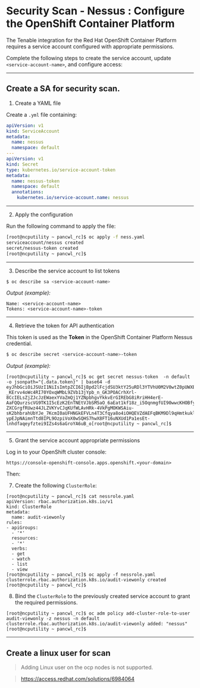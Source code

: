 # Security Scan - Nessus : Configure the OpenShift Container Platform

The Tenable integration for the Red Hat OpenShift Container Platform requires a service account configured with appropriate permissions.

Complete the following steps to create the service account, update `<service-account-name>`, and configure access:

---


## Create a SA for security scan. 

1) Create a YAML file

Create a `.yml` file containing:

```yaml
apiVersion: v1
kind: ServiceAccount
metadata:
  name: nessus
  namespace: default
---
apiVersion: v1
kind: Secret
type: kubernetes.io/service-account-token
metadata:
  name: nessus-token
  namespace: default
  annotations:
    kubernetes.io/service-account.name: nessus
```

---

2) Apply the configuration

Run the following command to apply the file:

```bash
[root@ncputility ~ pancwl_rc]$ oc apply -f ness.yaml
serviceaccount/nessus created
secret/nessus-token created
[root@ncputility ~ pancwl_rc]$

```

---

3) Describe the service account to list tokens

```bash
$ oc describe sa <service-account-name>
```

_Output (example):_

```
Name: <service-account-name>
Tokens: <service-account-name>-token
```

---

4) Retrieve the token for API authentication

This token is used as the **Token** in the OpenShift Container Platform Nessus credential.

```bash
$ oc describe secret <service-account-name>-token
```

_Output (example):_

```
[root@ncputility ~ pancwl_rc]$ oc get secret nessus-token  -n default -o jsonpath="{.data.token}" | base64 -d
eyJhbGciOiJSUzI1NiIsImtpZCI6IjBpd2lFcjdSU3ktY25uRDl3YTVhU0M2V0wtZ0pUWXBXM0RzMmpUTFp1N28ifQ.eyJpc3MiOiJrdWJlcm5ldGVzL3NlcnZpY2VhY2NvdW50Iiwia3ViZXJuZXRlcy5pby9zZXJ2aWNlYWNjb3VudC9uYW1lc3BhY2UiOiJkZWZhdWx0Iiwia3ViZXJuZXRlcy5pby9zZXJ2aWNlYWNjb3VudC9zZWNyZXQubmFtZSI6Im5lc3N1cy10b2tlbiIsImt1YmVybmV0ZXMuaW8vc2VydmljZWFjY291bnQvc2VydmljZS1hY2NvdW50Lm5hbWUiOiJuZXNzdXMiLCJrdWJlcm5ldGVzLmlvL3NlcnZpY2VhY2NvdW50L3NlcnZpY2UtYWNjb3VudC51aWQiOiJjOGI0MmRiNC00M2VkLTQ5MzYtYjFkMC02MWRmZmNlNjY2YzMiLCJzdWIiOiJzeXN0ZW06c2VydmljZWFjY291bnQ6ZGVmYXVsdDpuZXNzdXMifQ.EpDclPiIgtHkvExN3sXIrpJkmEkdxCNByrXVxctMCvVMHNzwG50Ybyv8MNOaOoOL7KEenwvXktxPk5SvBlzt-_KErvv4oWc4RI70YOxqWMbL9ZVb13jYpb_n_GK3POACrhXrl-8CcIELsZjZJcJzEWaexYVaZmQj1YZNpbhgvYkkvErGIREbG8iRriHH4erE-AaFQQurzscVG9TK1I5cEzK2EnTNEtVJbSM5aO_6aEat1kf18z_i5OqnmgfUI90wwcKHOBfyzY5ws622GtvrEi0CRiNVfwUkoOdTV7zsdJDDHLOHFCTsPC-ZXCGrgfRUwz44JLZVKYvCJqKUfWLAvHRk-4VkPgMOKWSAiu-sK2bhbrahUbYJe_7KcmI0aUFHNGkEFVLn4T3Cfqya8o4iOHQEVZdAEFqBKM9Dl9qHmtkuklJ3bn0V__6YnpFo49t6Vrca3_JGkcaypGGNIPzbN7dpcswS08OgvWMYFYVM9w_DqDx6DDG0SFnHK2B7EsDBvFwhloZiLFEX46WQH1z6nCPcYqmorPJRNMCPNb2Ywzw4badRGOqeUfzMJ4c3c9H0n2QCMw5PssnHWcrsbvVY-ypEJpNAimnTtd8IPL9OzpiVoX0wSQHS7hwX8FT16uNXUd1Pa1esEt-lnhdfaqeyfztei9IZs4s6aGroYA6uB_o[root@ncputility ~ pancwl_rc]$

```

---

5) Grant the service account appropriate permissions

Log in to your OpenShift cluster console:

```
https://console-openshift-console.apps.openshift.<your-domain>
```

Then:

7) Create the following `ClusterRole`:

```
[root@ncputility ~ pancwl_rc]$ cat nessrole.yaml
apiVersion: rbac.authorization.k8s.io/v1
kind: ClusterRole
metadata:
  name: audit-viewonly
rules:
- apiGroups:
  - '*'
  resources:
  - '*'
  verbs:
  - get
  - watch
  - list
  - view
[root@ncputility ~ pancwl_rc]$ oc apply -f nessrole.yaml
clusterrole.rbac.authorization.k8s.io/audit-viewonly created
[root@ncputility ~ pancwl_rc]$ 
```

8) Bind the `ClusterRole` to the previously created service account to grant the required permissions.

```
[root@ncputility ~ pancwl_rc]$ oc adm policy add-cluster-role-to-user audit-viewonly -z nessus -n default
clusterrole.rbac.authorization.k8s.io/audit-viewonly added: "nessus"
[root@ncputility ~ pancwl_rc]$

```
---


## Create a linux user for scan

> Adding Linux user on the ocp nodes is not supported.

> https://access.redhat.com/solutions/6984064 